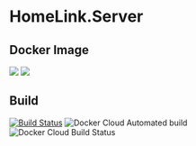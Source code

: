 # HomeLink.Server

## Docker Image
[![](https://images.microbadger.com/badges/version/spekter/homelinkserver.svg)](https://microbadger.com/images/spekter/homelinkserver "Get your own version badge on microbadger.com") [![](https://images.microbadger.com/badges/image/spekter/homelinkserver.svg)](https://microbadger.com/images/spekter/homelinkserver "Get your own image badge on microbadger.com")

## Build
[![Build Status](https://dev.azure.com/romanemreis/HomeLink.Server/_apis/build/status/RomanEmreis.HomeLink.Server?branchName=master)](https://dev.azure.com/romanemreis/HomeLink.Server/_build/latest?definitionId=5&branchName=master)
![Docker Cloud Automated build](https://img.shields.io/docker/cloud/automated/spekter/homelinkserver.svg) ![Docker Cloud Build Status](https://img.shields.io/docker/cloud/build/spekter/homelinkserver.svg)
